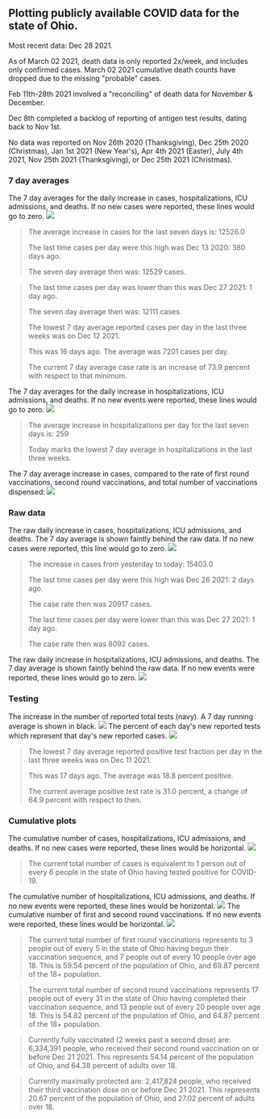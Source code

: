 ## Plotting publicly available COVID data for the state of Ohio. 

Most recent data: Dec 28 2021. 

As of March 02 2021, death data is only reported 2x/week, and includes only confirmed cases. March 02 2021 cumulative death counts have dropped due to the missing "probable" cases.

Feb 11th-28th 2021 involved a "reconciling" of death data for November & December.

Dec 8th completed a backlog of reporting of antigen test results, dating back to Nov 1st.

No data was reported on Nov 26th 2020 (Thanksgiving), Dec 25th 2020 (Christmas), Jan 1st 2021 (New Year's), Apr 4th 2021 (Easter), July 4th 2021, Nov 25th 2021 (Thanksgiving), or Dec 25th 2021 (Christmas).
### 7 day averages
The 7 day averages for the daily increase in cases, hospitalizations, ICU admissions, and deaths. If no new cases were reported, these lines would go to zero.
![](7dayaverage_cases.png)

>The average increase in cases for the last seven days is: 12526.0
>
>The last time cases per day were this high was Dec 13 2020: 380 days ago.
>
>The seven day average then was: 12529 cases.

>
>The last time cases per day was lower than this was Dec 27 2021: 1 day ago.
>
>The seven day average then was: 12111 cases.
>
>The lowest 7 day average reported cases per day in the last three weeks was on Dec 12 2021.
>
>This was 16 days ago. The average was 7201 cases per day.
>
>The current 7 day average case rate is an increase of 73.9 percent with respect to that minimum.

The 7 day averages for the daily increase in hospitalizations, ICU admissions, and deaths. If no new events were reported, these lines would go to zero.
![](7dayaverage_hospital.png)

>The average increase in hospitalizations per day for the last seven days is: 259
>
>Today marks the lowest 7 day average in hospitalizations in the last three weeks.

The 7 day average increase in cases, compared to the rate of first round vaccinations, second round vaccinations, and total number of vaccinations dispensed:
![](DailyVaccinationsCases.png)

### Raw data
The raw daily increase in cases, hospitalizations, ICU admissions, and deaths. The 7 day average is shown faintly behind the raw data. If no new cases were reported, this line would go to zero.
![](DailyCases.png)

>The increase in cases from yesterday to today: 15403.0 
>
>The last time cases per day were this high was Dec 26 2021: 2 days ago. 
>
>The case rate then was 20917 cases.
>
>The last time cases per day were lower than this was Dec 27 2021: 1 day ago. 
>
>The case rate then was 8092 cases.

The raw daily increase in hospitalizations, ICU admissions, and deaths. The 7 day average is shown faintly behind the raw data. If no new events were reported, these lines would go to zero.
![](DailyHospitalizations.png)

### Testing

The increase in the number of reported total tests (navy). A 7 day running average is shown in black.
![](DailyTests.png)
The percent of each day's new reported tests which represent that day's new reported cases.
![](percentpositive_tests.png)

>The lowest 7 day average reported positive test fraction per day in the last three weeks was on Dec 11 2021.
>
>This was 17 days ago. The average was 18.8 percent positive. 
>
>The current average positive test rate is 31.0 percent, a change of 64.9 percent with respect to then. 

### Cumulative plots
The cumulative number of cases, hospitalizations, ICU admissions, and deaths. If no new cases were reported, these lines would be horizontal.
![](Cases.png)

>The current total number of cases is equivalent to 1 person out of every 6 people in the state of Ohio having tested positive for COVID-19.

The cumulative number of hospitalizations, ICU admissions, and deaths. If no new events were reported, these lines would be horizontal.
![](Hospitalizations.png)
The cumulative number of first and second round vaccinations. If no new events were reported, these lines would be horizontal.
![](Vaccinations.png)

>The current total number of first round vaccinations represents to 3 people out of every 5 in the state of Ohio having begun their vaccination sequence, and 7 people out of every 10 people over age 18.
 >This is 59.54 percent of the population of Ohio, and 69.87 percent of the 18+ population.

>The current total number of second round vaccinations represents 17 people out of every 31 in the state of Ohio having completed their vaccination sequence, and 13 people out of every 20 people over age 18. 
>This is 54.82 percent of the population of Ohio, and 64.87 percent of the 18+ population.

>Currently fully vaccinated (2 weeks past a second dose) are: 6,334,391 people, who received their second round vaccination on or before Dec 21 2021.
>This represents 54.14 percent of the population of Ohio, and 64.38 percent of adults over 18.

>Currently maximally protected are: 2,417,824 people, who received their third vaccination dose on or before Dec 21 2021.
>This represents 20.67 percent of the population of Ohio, and 27.02 percent of adults over 18.


